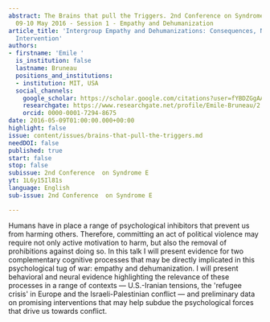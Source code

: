```yaml
---
abstract: The Brains that pull the Triggers. 2nd Conference on Syndrome E, Paris IAS,
  09-10 May 2016 - Session 1 - Empathy and Dehumanization
article_title: 'Intergroup Empathy and Dehumanizations: Consequences, Neural Basis,
  Intervention'
authors:
- firstname: 'Emile '
  is_institution: false
  lastname: Bruneau
  positions_and_institutions:
  - institution: MIT, USA
  social_channels:
    google_scholar: https://scholar.google.com/citations?user=fYBDZGgAAAAJ&hl=en
    researchgate: https://www.researchgate.net/profile/Emile-Bruneau/2
    orcid: 0000-0001-7294-8675
date: 2016-05-09T01:00:00.000+00:00
highlight: false
issue: content/issues/brains-that-pull-the-triggers.md
needDOI: false
published: true
start: false
stop: false
subissue: 2nd Conference  on Syndrome E
yt: 1L6y15Il81s
language: English
sub-issue: 2nd Conference  on Syndrome E

---
```

Humans have in place a range of psychological inhibitors that prevent us from harming others. Therefore, committing an act of political violence may require not only active motivation to harm, but also the removal of prohibitions against doing so. In this talk I will present evidence for two complementary cognitive processes that may be directly implicated in this psychological tug of war: empathy and dehumanization. I will present behavioral and neural evidence highlighting the relevance of these processes in a range of contexts — U.S.-Iranian tensions, the 'refugee crisis' in Europe and the Israeli-Palestinian conflict — and preliminary data on promising interventions that may help subdue the psychological forces that drive us towards conflict.

<Youtube yt="1L6y15Il81s" caption="Intergroup Empathy and Dehumanizations: Consequences, Neural Basis, Intervention" start="false" stop="false"></Youtube>